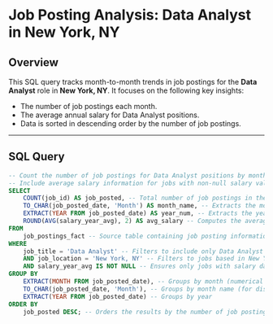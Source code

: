 # Job Posting Analysis: Data Analyst in New York, NY

## Overview

This SQL query tracks month-to-month trends in job postings for the **Data Analyst** role in **New York, NY**. It focuses on the following key insights:
- The number of job postings each month.
- The average annual salary for Data Analyst positions.
- Data is sorted in descending order by the number of job postings.

---

## SQL Query

```sql
-- Count the number of job postings for Data Analyst positions by month and year
-- Include average salary information for jobs with non-null salary values
SELECT 
    COUNT(job_id) AS job_posted, -- Total number of job postings in the group
    TO_CHAR(job_posted_date, 'Month') AS month_name, -- Extracts the month name (e.g., January)
    EXTRACT(YEAR FROM job_posted_date) AS year_num, -- Extracts the year (e.g., 2023)
    ROUND(AVG(salary_year_avg), 2) AS avg_salary -- Computes the average annual salary, rounded to 2 decimal places
FROM 
    job_postings_fact -- Source table containing job posting information
WHERE 
    job_title = 'Data Analyst' -- Filters to include only Data Analyst roles
    AND job_location = 'New York, NY' -- Filters to jobs based in New York, NY
    AND salary_year_avg IS NOT NULL -- Ensures only jobs with salary data are included
GROUP BY 
    EXTRACT(MONTH FROM job_posted_date), -- Groups by month (numerical value)
    TO_CHAR(job_posted_date, 'Month'), -- Groups by month name (for display)
    EXTRACT(YEAR FROM job_posted_date) -- Groups by year
ORDER BY 
    job_posted DESC; -- Orders the results by the number of job postings in descending order

